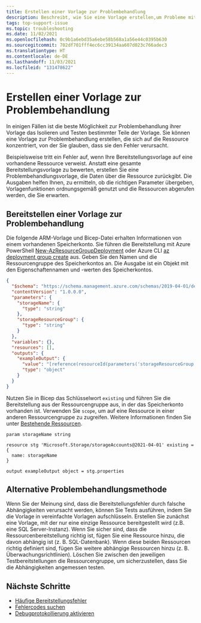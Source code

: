 ```yaml
---
title: Erstellen einer Vorlage zur Problembehandlung
description: Beschreibt, wie Sie eine Vorlage erstellen,um Probleme mit Azure-Ressourcen zu beheben, die mit Azure Resource Manager Vorlagen (ARM-Vorlagen) oder Bicep-Dateien bereitgestellt wurden.
tags: top-support-issue
ms.topic: troubleshooting
ms.date: 11/02/2021
ms.openlocfilehash: 0c9b1a6ebd35a6ebe58b568a1a56e44c0395b630
ms.sourcegitcommit: 702df701fff4ec6cc39134aa607d023c766adec3
ms.translationtype: HT
ms.contentlocale: de-DE
ms.lasthandoff: 11/03/2021
ms.locfileid: "131478622"
---
```

# <a name="create-a-troubleshooting-template"></a>Erstellen einer Vorlage zur Problembehandlung

In einigen Fällen ist die beste Möglichkeit zur Problembehandlung ihrer Vorlage das Isolieren und Testen bestimmter Teile der Vorlage. Sie können eine Vorlage zur Problembehandlung erstellen, die sich auf die Ressource konzentriert, von der Sie glauben, dass sie den Fehler verursacht.

Beispielsweise tritt ein Fehler auf, wenn Ihre Bereitstellungsvorlage auf eine vorhandene Ressource verweist. Anstatt eine gesamte Bereitstellungsvorlage zu bewerten, erstellen Sie eine Problembehandlungsvorlage, die Daten über die Ressource zurückgibt. Die Ausgaben helfen Ihnen, zu ermitteln, ob die richtigen Parameter übergeben, Vorlagenfunktionen ordnungsgemäß genutzt und die Ressourcen abgerufen werden, die Sie erwarten.

## <a name="deploy-a-troubleshooting-template"></a>Bereitstellen einer Vorlage zur Problembehandlung

Die folgende ARM-Vorlage und Bicep-Datei erhalten Informationen von einem vorhandenen Speicherkonto. Sie führen die Bereitstellung mit Azure PowerShell [New-AzResourceGroupDeployment](/powershell/module/az.resources/new-azresourcegroupdeployment) oder Azure CLI [az deployment group create](/cli/azure/deployment/group#az_deployment_group_create) aus. Geben Sie den Namen und die Ressourcengruppe des Speicherkontos an. Die Ausgabe ist ein Objekt mit den Eigenschaftennamen und -werten des Speicherkontos.

```json
{
  "$schema": "https://schema.management.azure.com/schemas/2019-04-01/deploymentTemplate.json#",
  "contentVersion": "1.0.0.0",
  "parameters": {
    "storageName": {
      "type": "string"
    },
    "storageResourceGroup": {
      "type": "string"
    }
  },
  "variables": {},
  "resources": [],
  "outputs": {
    "exampleOutput": {
      "value": "[reference(resourceId(parameters('storageResourceGroup'), 'Microsoft.Storage/storageAccounts', parameters('storageName')), '2021-04-01')]",
      "type": "object"
    }
  }
}
```

Nutzen Sie in Bicep das Schlüsselwort `existing` und führen Sie die Bereitstellung aus der Ressourcengruppe aus, in der das Speicherkonto vorhanden ist. Verwenden Sie `scope`, um auf eine Ressource in einer anderen Ressourcengruppe zu zugreifen. Weitere Informationen finden Sie unter [Bestehende Ressourcen](../bicep/resource-declaration.md#existing-resources).

```bicep
param storageName string

resource stg 'Microsoft.Storage/storageAccounts@2021-04-01' existing = {
  name: storageName
}

output exampleOutput object = stg.properties
```

## <a name="alternate-troubleshooting-method"></a>Alternative Problembehandlungsmethode

Wenn Sie der Meinung sind, dass die Bereitstellungsfehler durch falsche Abhängigkeiten verursacht werden, können Sie Tests ausführen, indem Sie die Vorlage in vereinfachte Vorlagen aufschlüsseln. Erstellen Sie zunächst eine Vorlage, mit der nur eine einzige Ressource bereitgestellt wird (z.B. eine SQL Server-Instanz). Wenn Sie sicher sind, dass die Ressourcenbereitstellung richtig ist, fügen Sie eine Ressource hinzu, die davon abhängig ist (z. B. SQL-Datenbank). Wenn diese beiden Ressourcen richtig definiert sind, fügen Sie weitere abhängige Ressourcen hinzu (z. B. Überwachungsrichtlinien). Löschen Sie zwischen den jeweiligen Testbereitstellungen die Ressourcengruppe, um sicherzustellen, dass Sie die Abhängigkeiten angemessen testen.

## <a name="next-steps"></a>Nächste Schritte

- [Häufige Bereitstellungsfehler](common-deployment-errors.md)
- [Fehlercodes suchen](find-error-code.md)
- [Debugprotokollierung aktivieren](enable-debug-logging.md)
